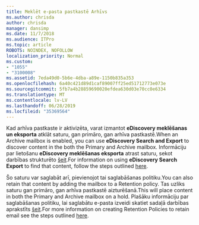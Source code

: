 ```yaml
---
title: Meklēt e-pasta pastkastē Arhīvs
ms.author: chrisda
author: chrisda
manager: dansimp
ms.date: 11/7/2018
ms.audience: ITPro
ms.topic: article
ROBOTS: NOINDEX, NOFOLLOW
localization_priority: Normal
ms.custom:
- "1055"
- "3100008"
ms.assetid: 7eda49d0-5b6e-4dba-a89e-1150b835a353
ms.openlocfilehash: 6a40c421d89d1caf89007ff25ed51712773e073e
ms.sourcegitcommit: 5fb7a4b28859690020efdea630d03e70cc0e6334
ms.translationtype: MT
ms.contentlocale: lv-LV
ms.lasthandoff: 06/28/2019
ms.locfileid: "35369564"
---
```

<span data-ttu-id="7c7ae-102">Kad arhīva pastkaste ir aktivizēta, varat izmantot **eDiscovery meklēšanas un eksporta** atklāt saturu, gan primāro, gan arhīva pastkastē.</span><span class="sxs-lookup"><span data-stu-id="7c7ae-102">When an Archive mailbox is enabled, you can use **eDiscovery Search and Export** to discover content in the both the Primary and Archive mailbox.</span></span> <span data-ttu-id="7c7ae-103">Informāciju par lietošanu **eDiscovery meklēšanas eksporta** atrast saturu, sekot darbības strukturēto [šeit](https://docs.microsoft.com/office365/securitycompliance/export-search-results).</span><span class="sxs-lookup"><span data-stu-id="7c7ae-103">For information on using **eDiscovery Search Export** to find that content, follow the steps outlined [here](https://docs.microsoft.com/office365/securitycompliance/export-search-results).</span></span>
  
<span data-ttu-id="7c7ae-104">Šo saturu var saglabāt arī, pievienojot tai saglabāšanas politiku.</span><span class="sxs-lookup"><span data-stu-id="7c7ae-104">You can also retain that content by adding the mailbox to a Retention policy.</span></span> <span data-ttu-id="7c7ae-105">Tas uzliks saturu gan primāro, gan arhīva pastkastē aizturēšanā.</span><span class="sxs-lookup"><span data-stu-id="7c7ae-105">This will place content in both the Primary and Archive mailbox on a hold.</span></span> <span data-ttu-id="7c7ae-106">Plašāku informāciju par saglabāšanas politiku, lai saglabātu e-pasta izveidi skatiet sadaļā darbības aprakstīts [šeit](https://docs.microsoft.com/Office365/securitycompliance/retention-policies).</span><span class="sxs-lookup"><span data-stu-id="7c7ae-106">For more information on creating Retention Policies to retain email see the steps outlined [here](https://docs.microsoft.com/Office365/securitycompliance/retention-policies).</span></span>
  